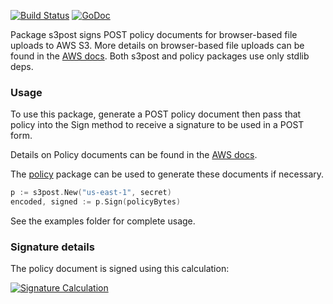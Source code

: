 [![Build Status](https://travis-ci.org/brianfoshee/s3post.png)](https://travis-ci.org/brianfoshee/s3post)
[![GoDoc](https://godoc.org/github.com/brianfoshee/s3post?status.svg)](https://godoc.org/github.com/brianfoshee/s3post)

Package s3post signs POST policy documents for browser-based file uploads
to AWS S3. More details on browser-based file uploads can be found in the
[AWS docs][docs]. Both s3post and policy packages use only stdlib deps.

### Usage

To use this package, generate a POST policy document then pass that policy into
the Sign method to receive a signature to be used in a POST form.

Details on Policy documents can be found in the [AWS docs][pdocs].

The [policy][policy] package can be used to generate these documents if
necessary.

```go
p := s3post.New("us-east-1", secret)
encoded, signed := p.Sign(policyBytes)
```

See the examples folder for complete usage.

### Signature details

The policy document is signed using this calculation:

[![Signature Calculation](http://docs.aws.amazon.com/AmazonS3/latest/API/images/sigV4-post.png)](http://docs.aws.amazon.com/AmazonS3/latest/API/sigv4-UsingHTTPPOST.html#sigv4-post-signature-calc)

[docs]: http://docs.aws.amazon.com/AmazonS3/latest/API/sigv4-UsingHTTPPOST.html
[pdocs]: http://docs.aws.amazon.com/AmazonS3/latest/API/sigv4-HTTPPOSTConstructPolicy.html
[policy]: https://github.com/brianfoshee/s3post/tree/master/policy

